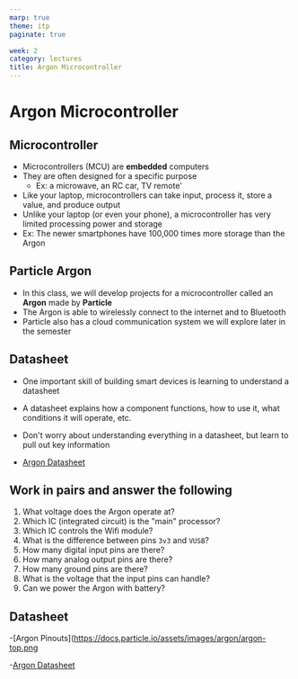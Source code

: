 ```yaml
---
marp: true
theme: itp
paginate: true

week: 2
category: lectures
title: Argon Microcontroller
---
```


<!-- headingDivider: 2 -->

# Argon Microcontroller

## Microcontroller

- Microcontrollers (MCU) are **embedded** computers
- They are often designed for a specific purpose 
  - Ex: a microwave, an RC car, TV remote'
- Like your laptop, microcontrollers can take input, process it, store a value, and produce output
- Unlike your laptop (or even your phone), a microcontroller has very limited processing power and storage 
- Ex: The newer smartphones have 100,000 times more storage than the Argon

## Particle Argon

- In this class, we will develop projects for a microcontroller called an **Argon** made by **Particle**
- The Argon is able to wirelessly connect to the internet and to Bluetooth 
- Particle also has a cloud communication system we will explore later in the semester

## Datasheet

- One important skill of building smart devices is learning to understand a datasheet
- A datasheet explains how a component functions, how to use it, what conditions it will operate, etc.
- Don't worry about understanding everything in a datasheet, but learn to pull out key information

- [Argon Datasheet](https://docs.particle.io/datasheets/wi-fi/argon-datasheet/)

## Work in pairs and answer the following

1. What voltage does the Argon operate at?
2. Which IC (integrated circuit) is the "main" processor?
3. Which IC controls the Wifi module?
4. What is the difference between pins `3v3` and `VUSB`?
5. How many digital input pins are there? 
6. How many analog output pins are there?
7. How many ground pins are there?
8. What is the voltage that the input pins can handle?
9. Can we power the Argon with battery?

## Datasheet 


-[Argon Pinouts](https://docs.particle.io/assets/images/argon/argon-top.png

-[Argon Datasheet](https://docs.particle.io/datasheets/wi-fi/argon-datasheet/)

<!-- operating voltage: 3.3v -->

<!-- main: nRF52840; wifi: ESP32 -->

<!-- 3v3 is always 3.3v; VUSB is 5v when connected to USB-->

<!-- 20 digital GPIO; 6 analog IN; 0 analog out; 1 ground pin -->

<!-- GPIO can operate at 3.3V max so be caution with higher voltage devices -->

<!-- show other communication pins -->        